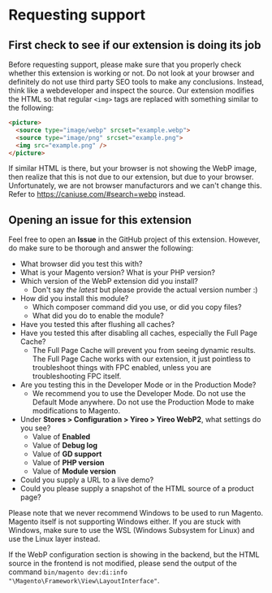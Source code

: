 # Requesting support

## First check to see if our extension is doing its job
Before requesting support, please make sure that you properly check whether this extension is working or not. Do not look at your browser and definitely do not use third party SEO tools to make any conclusions. Instead, think like a webdeveloper and inspect the source. Our extension modifies the HTML so that regular `<img>` tags are replaced with something similar to the following:
```html
<picture>
  <source type="image/webp" srcset="example.webp">
  <source type="image/png" srcset="example.png">
  <img src="example.png" />
</picture>
```

If similar HTML is there, but your browser is not showing the WebP image, then realize that this is not due to our extension, but due to your browser. Unfortunately, we are not browser manufacturors and we can't change this. Refer to https://caniuse.com/#search=webp instead.

## Opening an issue for this extension
Feel free to open an **Issue** in the GitHub project of this extension. However, do make sure to be thorough and answer the following:

- What browser did you test this with?
- What is your Magento version? What is your PHP version?
- Which version of the WebP extension did you install? 
    - Don't say *the latest* but please provide the actual version number :)
- How did you install this module? 
    - Which composer command did you use, or did you copy files? 
    - What did you do to enable the module?
- Have you tested this after flushing all caches?
- Have you tested this after disabling all caches, especially the Full Page Cache?
    - The Full Page Cache will prevent you from seeing dynamic results. The Full Page Cache works with our extension, it just pointless to troubleshoot things with FPC enabled, unless you are troubleshooting FPC itself.
- Are you testing this in the Developer Mode or in the Production Mode?
    - We recommend you to use the Developer Mode. Do not use the Default Mode anywhere. Do not use the Production Mode to make modifications to Magento.
- Under **Stores > Configuration > Yireo > Yireo WebP2**, what settings do you see?
    - Value of **Enabled** 
    - Value of **Debug log**
    - Value of **GD support**
    - Value of **PHP version**
    - Value of **Module version**
- Could you supply a URL to a live demo?
- Could you please supply a snapshot of the HTML source of a product page?

Please note that we never recommend Windows to be used to run Magento. Magento itself is not supporting Windows either. If you are stuck with Windows, make sure to use the WSL (Windows Subsystem for Linux) and use the Linux layer instead.

If the WebP configuration section is showing in the backend, but the HTML source in the frontend is not modified, please send the output of the command `bin/magento dev:di:info "\Magento\Framework\View\LayoutInterface"`.

